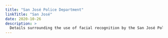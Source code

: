 ```yaml
---
title: "San José Police Department"
linkTitle: "San José"
date: 2020-10-26
description: >
  Details surrounding the use of facial recognition by the San José Police Department.
---
```


